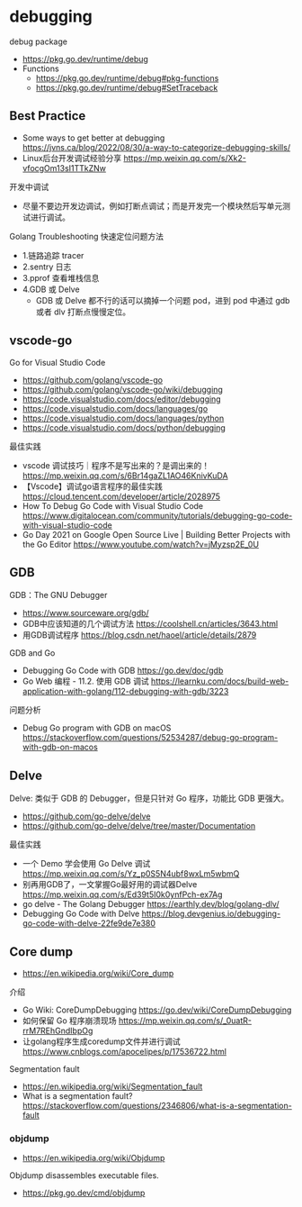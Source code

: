 # debugging

debug package
- https://pkg.go.dev/runtime/debug
- Functions
  - https://pkg.go.dev/runtime/debug#pkg-functions
  - https://pkg.go.dev/runtime/debug#SetTraceback

## Best Practice
- Some ways to get better at debugging https://jvns.ca/blog/2022/08/30/a-way-to-categorize-debugging-skills/
- Linux后台开发调试经验分享 https://mp.weixin.qq.com/s/Xk2-vfocgOm13sI1TTkZNw

开发中调试
- 尽量不要边开发边调试，例如打断点调试；而是开发完一个模块然后写单元测试进行调试。

Golang Troubleshooting 快速定位问题方法
- 1.链路追踪 tracer
- 2.sentry 日志
- 3.pprof 查看堆栈信息
- 4.GDB 或 Delve
  - GDB 或 Delve 都不行的话可以摘掉一个问题 pod，进到 pod 中通过 gdb 或者 dlv 打断点慢慢定位。


## vscode-go
Go for Visual Studio Code
- https://github.com/golang/vscode-go
- https://github.com/golang/vscode-go/wiki/debugging
- https://code.visualstudio.com/docs/editor/debugging
- https://code.visualstudio.com/docs/languages/go
- https://code.visualstudio.com/docs/languages/python
- https://code.visualstudio.com/docs/python/debugging

最佳实践
- vscode 调试技巧｜程序不是写出来的？是调出来的！https://mp.weixin.qq.com/s/6Br14gaZL1AO46KnivKuDA
- 【Vscode】调试go语言程序的最佳实践 https://cloud.tencent.com/developer/article/2028975
- How To Debug Go Code with Visual Studio Code https://www.digitalocean.com/community/tutorials/debugging-go-code-with-visual-studio-code
- Go Day 2021 on Google Open Source Live | Building Better Projects with the Go Editor https://www.youtube.com/watch?v=jMyzsp2E_0U


## GDB
GDB：The GNU Debugger
- https://www.sourceware.org/gdb/
- GDB中应该知道的几个调试方法 https://coolshell.cn/articles/3643.html
- 用GDB调试程序 https://blog.csdn.net/haoel/article/details/2879

GDB and Go
- Debugging Go Code with GDB https://go.dev/doc/gdb
- Go Web 编程 - 11.2. 使用 GDB 调试 https://learnku.com/docs/build-web-application-with-golang/112-debugging-with-gdb/3223

问题分析
- Debug Go program with GDB on macOS https://stackoverflow.com/questions/52534287/debug-go-program-with-gdb-on-macos


## Delve
Delve: 类似于 GDB 的 Debugger，但是只针对 Go 程序，功能比 GDB 更强大。
- https://github.com/go-delve/delve
- https://github.com/go-delve/delve/tree/master/Documentation

最佳实践
- 一个 Demo 学会使用 Go Delve 调试 https://mp.weixin.qq.com/s/Yz_p0S5N4ubf8wxLm5wbmQ
- 别再用GDB了，一文掌握Go最好用的调试器Delve https://mp.weixin.qq.com/s/Ed39t5I0k0ynfPch-ex7Ag
- go delve - The Golang Debugger https://earthly.dev/blog/golang-dlv/
- Debugging Go Code with Delve https://blog.devgenius.io/debugging-go-code-with-delve-22fe9de7e380


## Core dump
- https://en.wikipedia.org/wiki/Core_dump

介绍
- Go Wiki: CoreDumpDebugging https://go.dev/wiki/CoreDumpDebugging
- 如何保留 Go 程序崩溃现场 https://mp.weixin.qq.com/s/_0uatR-rrM7REhGndIbpOg
- 让golang程序生成coredump文件并进行调试 https://www.cnblogs.com/apocelipes/p/17536722.html

Segmentation fault
- https://en.wikipedia.org/wiki/Segmentation_fault
- What is a segmentation fault? https://stackoverflow.com/questions/2346806/what-is-a-segmentation-fault

### objdump
- https://en.wikipedia.org/wiki/Objdump

Objdump disassembles executable files.
- https://pkg.go.dev/cmd/objdump


